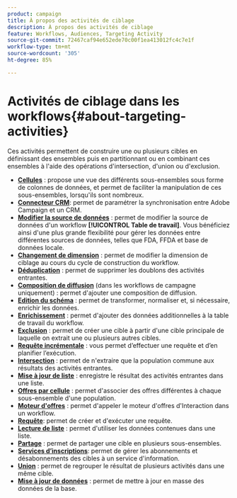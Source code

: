 ```yaml
---
product: campaign
title: À propos des activités de ciblage
description: À propos des activités de ciblage
feature: Workflows, Audiences, Targeting Activity
source-git-commit: 72467caf94e652ede70c00f1ea413012fc4c7e1f
workflow-type: tm+mt
source-wordcount: '305'
ht-degree: 85%

---
```


# Activités de ciblage dans les workflows{#about-targeting-activities}

Ces activités permettent de construire une ou plusieurs cibles en définissant des ensembles puis en partitionnant ou en combinant ces ensembles à l&#39;aide des opérations d&#39;intersection, d&#39;union ou d&#39;exclusion.

* **[Cellules](cells.md)** : propose une vue des différents sous-ensembles sous forme de colonnes de données, et permet de faciliter la manipulation de ces sous-ensembles, lorsqu&#39;ils sont nombreux.
* **[Connecteur CRM](crm-connector.md)**: permet de paramétrer la synchronisation entre Adobe Campaign et un CRM.
* **[Modifier la source de données](change-data-source.md)** : permet de modifier la source de données d&#39;un workflow **[!UICONTROL Table de travail]**. Vous bénéficiez ainsi d&#39;une plus grande flexibilité pour gérer les données entre différentes sources de données, telles que FDA, FFDA et base de données locale.
* **[Changement de dimension](change-dimension.md)** : permet de modifier la dimension de ciblage au cours du cycle de construction du workflow.
* **[Déduplication](deduplication.md)** : permet de supprimer les doublons des activités entrantes.
* **[Composition de diffusion](delivery-outline.md)** (dans les workflows de campagne uniquement) : permet d&#39;ajouter une composition de diffusion.
* **[Edition du schéma](edit-schema.md)** : permet de transformer, normaliser et, si nécessaire, enrichir les données.
* **[Enrichissement](enrichment.md)** : permet d&#39;ajouter des données additionnelles à la table de travail du workflow.
* **[Exclusion](exclusion.md)** : permet de créer une cible à partir d&#39;une cible principale de laquelle on extrait une ou plusieurs autres cibles.
* **[Requête incrémentale](incremental-query.md)** : vous permet d’effectuer une requête et d’en planifier l’exécution.
* **[Intersection](intersection.md)** : permet de n&#39;extraire que la population commune aux résultats des activités entrantes.
* **[Mise à jour de liste](list-update.md)** : enregistre le résultat des activités entrantes dans une liste.
* **[Offres par cellule](offers-by-cell.md)** : permet d&#39;associer des offres différentes à chaque sous-ensemble d&#39;une population.
* **[Moteur d&#39;offres](offer-engine.md)** : permet d&#39;appeler le moteur d&#39;offres d&#39;Interaction dans un workflow.
* **[Requête](query.md)**: permet de créer et d&#39;exécuter une requête.
* **[Lecture de liste](read-list.md)** : permet d&#39;utiliser les données contenues dans une liste.
* **[Partage](split.md)** : permet de partager une cible en plusieurs sous-ensembles.
* **[Services d’inscriptions](subscription-services.md)**: permet de gérer les abonnements et désabonnements des cibles à un service d&#39;information.
* **[Union](union.md)** : permet de regrouper le résultat de plusieurs activités dans une même cible.
* **[Mise à jour de données](update-data.md)** : permet de mettre à jour en masse des données de la base.

